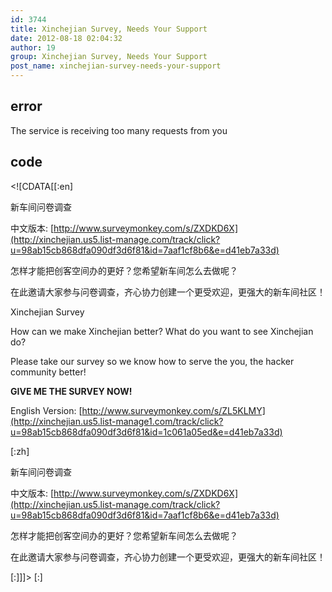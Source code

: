 ```yaml
---
id: 3744
title: Xinchejian Survey, Needs Your Support
date: 2012-08-18 02:04:32
author: 19
group: Xinchejian Survey, Needs Your Support
post_name: xinchejian-survey-needs-your-support
---
```


## error
The service is receiving too many requests from you

## code
 <!\[CDATA\[\[:en\]

新车间问卷调查

中文版本: [http://www.surveymonkey.com/s/ZXDKD6X](http://xinchejian.us5.list-manage.com/track/click?u=98ab15cb868dfa090df3d6f81&id=7aaf1cf8b6&e=d41eb7a33d)

怎样才能把创客空间办的更好？您希望新车间怎么去做呢？

在此邀请大家参与问卷调查，齐心协力创建一个更受欢迎，更强大的新车间社区！

Xinchejian Survey

How can we make Xinchejian better? What do you want to see Xinchejian do?

Please take our survey so we know how to serve the you, the hacker community better!

**GIVE ME THE SURVEY NOW!**

English Version: [http://www.surveymonkey.com/s/ZL5KLMY](http://xinchejian.us5.list-manage1.com/track/click?u=98ab15cb868dfa090df3d6f81&id=1c061a05ed&e=d41eb7a33d)

\[:zh\]

新车间问卷调查

中文版本: [http://www.surveymonkey.com/s/ZXDKD6X](http://xinchejian.us5.list-manage.com/track/click?u=98ab15cb868dfa090df3d6f81&id=7aaf1cf8b6&e=d41eb7a33d)

怎样才能把创客空间办的更好？您希望新车间怎么去做呢？

在此邀请大家参与问卷调查，齐心协力创建一个更受欢迎，更强大的新车间社区！

\[:\]\]\]> \[:\]
